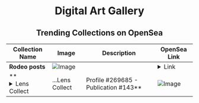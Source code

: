 <div align="center">

# Digital Art Gallery

## Trending Collections on OpenSea

| Collection Name                       | Image                                                                                     | Description                       | OpenSea Link                                                                                          |
|---------------------------------------|-------------------------------------------------------------------------------------------|-----------------------------------|--------------------------------------------------------------------------------------------------------|
| **Rodeo posts** | ![Image](https://i.seadn.io/s/raw/files/1aeb66e2327af29ea717b6f2db477512.jpg?w=500&auto=format?w=200&auto=format) |  | <details><summary>Link</summary>[Rodeo posts](https://opensea.io/collection/rodeo-posts-9403)</details> |
| **<details><summary>Lens Collect | ...</summary>Lens Collect | Profile #269685 - Publication #143</details>** | ![Image](https://i.seadn.io/s/raw/files/1e67869115fa4ac343b323c97e6b7eff.webp?w=500&auto=format?w=200&auto=format) |  | <details><summary>Link</summary>[Lens Collect | Profile #269685 - Publication #143](https://opensea.io/collection/lens-collect-profile-269685-publication-143)</details> |

</div>
